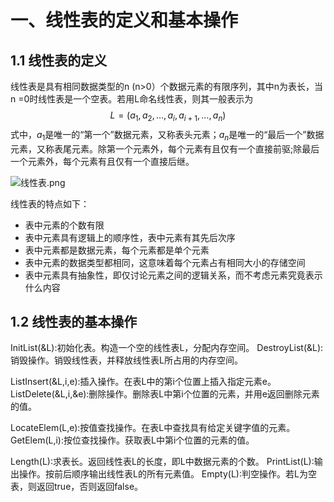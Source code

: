 <script type="text/javascript"
src="https://cdn.mathjax.org/mathjax/latest/MathJax.js?config=TeX-AMS-MML_HTMLorMML">
</script>

# 一、线性表的定义和基本操作

## 1.1 线性表的定义

线性表是具有相同数据类型的n (n>0）个数据元素的有限序列，其中n为表长，当n =0时线性表是一个空表。若用L命名线性表，则其一般表示为
$$
L=\left(a_{1}, a_{2}, \ldots, a_{i}, a_{i+1}, \ldots, a_{n}\right) 
$$
式中，$a_1$是唯一的“第一个”数据元素，又称表头元素；$a_n$是唯一的“最后一个”数据元素，又称表尾元素。除第一个元素外，每个元素有且仅有一个直接前驱;除最后一个元素外，每个元素有且仅有一个直接后继。

![线性表.png](https://upload-images.jianshu.io/upload_images/26868451-634ceedd52420ad7.png?imageMogr2/auto-orient/strip%7CimageView2/2/w/1240)

线性表的特点如下：

- 表中元素的个数有限
- 表中元素具有逻辑上的顺序性，表中元素有其先后次序
- 表中元素都是数据元素，每个元素都是单个元素
- 表中元素的数据类型都相同，这意味着每个元素占有相同大小的存储空间
- 表中元素具有抽象性，即仅讨论元素之间的逻辑关系，而不考虑元素究竟表示什么内容

## 1.2 线性表的基本操作

InitList(&L):初始化表。构造一个空的线性表L，分配内存空间。
DestroyList(&L):销毁操作。销毁线性表，并释放线性表L所占用的内存空间。

ListInsert(&L,i,e):插入操作。在表L中的第i个位置上插入指定元素e。
ListDelete(&L,i,&e):删除操作。删除表L中第i个位置的元素，并用e返回删除元素的值。

LocateElem(L,e):按值查找操作。在表L中查找具有给定关键字值的元素。
GetElem(L,i):按位查找操作。获取表L中第i个位置的元素的值。

Length(L):求表长。返回线性表L的长度，即L中数据元素的个数。
PrintList(L):输出操作。按前后顺序输出线性表L的所有元素值。
Empty(L):判空操作。若L为空表，则返回true，否则返回false。